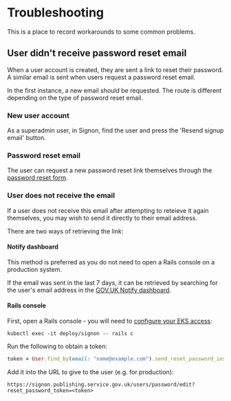 # Troubleshooting

This is a place to record workarounds to some common problems.

## User didn't receive password reset email

When a user account is created, they are sent a link to reset their password. A similar email is sent when users request a password reset email.

In the first instance, a new email should be requested. The route is different depending on the type of password reset email.

### New user account

As a superadmin user, in Signon, find the user and press the 'Resend signup email' button.

### Password reset email

The user can request a new password reset link themselves through the [password reset form](https://signon.publishing.service.gov.uk/users/password/new).

### User does not receive the email

If a user does not receive this email after attempting to reteieve it again themselves, you may wish to send it directly to their email address.

There are two ways of retrieving the link:

#### Notify dashboard

This method is preferred as you do not need to open a Rails console on a production system.

If the email was sent in the last 7 days, it can be retrieved by searching for the user's email address in the [GOV.UK Notify dashboard](https://www.notifications.service.gov.uk/services/51c6b7b7-f7dc-421c-9105-7b73774cfb43).

#### Rails console

First, open a Rails console - you will need to [configure your EKS access](https://docs.publishing.service.gov.uk/kubernetes/cheatsheet.html#set-your-aws-environment-and-role):

```
kubectl exec -it deploy/signon -- rails c
```

Run the following to obtain a token:

```ruby
token = User.find_by(email: "name@example.com").send_reset_password_instructions
```

Add it into the URL to give to the user (e.g. for production):

```
https://signon.publishing.service.gov.uk/users/password/edit?reset_password_token=<token>
```
